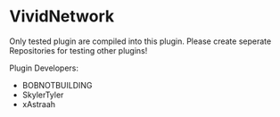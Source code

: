 VividNetwork
============

Only tested plugin are compiled into this plugin. Please create seperate Repositories for testing other plugins!

Plugin Developers:

- BOBNOTBUILDING
- SkylerTyler
- xAstraah
